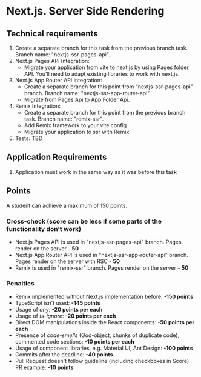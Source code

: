 # Next.js. Server Side Rendering

## Technical requirements

1. Create a separate branch for this task from the previous branch task. Branch name: "nextjs-ssr-pages-api".
2. Next.js Pages API Integration:
   - Migrate your application from vite to next.js by using Pages folder API. You'll need to adapt existing libraries to work with next.js.
3. Next.js App Router API Integration:
   - Create a separate branch for this point from "nextjs-ssr-pages-api" branch. Branch name: "nextjs-ssr-app-router-api".
   - Migrate from Pages Api to App Folder Api.
4. Remix Integration:
   - Create a separate branch for this point from the previous branch task. Branch name: "remix-ssr".
   - Add Remix framework to your vite config
   - Migrate your application to ssr with Remix
5. Tests: TBD

## Application Requirements

1. Application must work in the same way as it was before this task

## Points

A student can achieve a maximum of 150 points.

### Cross-check (score can be less if some parts of the functionality don't work)

- Next.js Pages API is used in "nextjs-ssr-pages-api" branch. Pages render on the server - **50**
- Next.js App Router API is used in "nextjs-ssr-app-router-api" branch. Pages render on the server with RSC - **50**
- Remix is used in "remix-ssr" branch. Pages render on the server - **50**

### Penalties

- Remix implemented without Next.js implementation before: **-150 points**
- TypeScript isn't used: **-145 points**
- Usage of _any_: **-20 points per each**
- Usage of _ts-ignore_: **-20 points per each**
- Direct DOM manipulations inside the React components: **-50 points per each**
- Presence of _code-smells_ (God-object, chunks of duplicate code), commented code sections: **-10 points per each**
- Usage of component libraries, e.g. Material UI, Ant Design: **-100 points**
- Commits after the deadline: **-40 points**
- Pull Request doesn't follow guideline (including checkboxes in Score) [PR example](https://docs.rs.school/#/en/pull-request-review-process?id=pull-request-description-must-contain-the-following): **-10 points**
